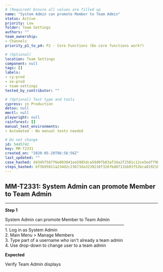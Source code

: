 ```yaml
---
# (Required) Ensure all values are filled up
name: "System Admin can promote Member to Team Admin"
status: Active
priority: Low
folder: Team Settings
authors: ""
team_ownership: 
- Channels
priority_p1_to_p4: P2 - Core Functions (Do core functions work?)

# (Optional)
location: Team Settings
component: null
tags: []
labels: 
- cy-prod
- se-prod
- team-settings
tested_by_contributor: ""

# (Optional) Test type and tools
cypress: in Production
detox: null
mmctl: null
playwright: null
rainforest: []
manual_test_environments: 
- Automated - No manual tests needed

# Do not change
id: 5445742
key: MM-T2331
created_on: "2020-05-20T06:56:56Z"
last_updated: ""
case_hashed: d4345f587f6e083041ea5985dca59d0fb83af34a2f2581c12ce5edff9baf4f6c4f13029c9b6ea9a917387ea1394e2fdf
steps_hashed: bf3b95011a234d2c23673da3239210f326fbd8711bb93f52bca81921b31f1cef422a3c4ecbb362d1e2a3cd083b8919bd
---
```


<!-- (Auto-generated) Based on frontmatter's "key" and "name" -->

## MM-T2331: System Admin can promote Member to Team Admin

---

**Step 1**

System Admin can promote Member to Team Admin\
————————————————————————————\
1\. Log in as System Admin\
2\. Main Menu > Manage Members\
3\. Type part of a username who isn't already a team admin\
4\. Use drop-down to change user to a team admin

**Expected**

Verify Team Admin displays
